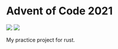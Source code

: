 # Advent of Code 2021
![](https://img.shields.io/badge/stars%20⭐-45-yellow)
![](https://img.shields.io/badge/days%20completed-22-red)

My practice project for rust.
